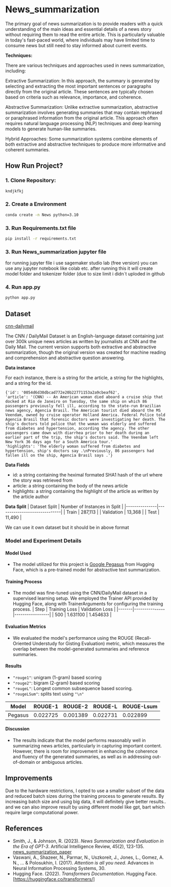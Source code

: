 # News_summarization
The primary goal of news summarization is to provide readers with a quick understanding of the main ideas and essential details of a news story without requiring them to read the entire article. This is particularly valuable in today's fast-paced world, where individuals may have limited time to consume news but still need to stay informed about current events.

**Techniques:**

There are various techniques and approaches used in news summarization, including:

  Extractive Summarization: In this approach, the summary is generated by selecting and extracting the most important sentences or paragraphs directly from the original article. These sentences are typically chosen based on criteria such as relevance, importance, and coherence.

  Abstractive Summarization: Unlike extractive summarization, abstractive summarization involves generating summaries that may contain rephrased or paraphrased information from the original article. This approach often requires natural language processing (NLP) techniques and deep learning models to generate human-like summaries.

  Hybrid Approaches: Some summarization systems combine elements of both extractive and abstractive techniques to produce more informative and coherent summaries.


  ## How Run Project?
  ### 1. Clone Repository:
  ```bash
  kndjkfkj
  ```

  ### 2. Create a Environment 
  ```bash
conda create -n News python=3.10
  ```

  ### 3. Run Requirements.txt file 
  ```bash
pip install -r requirements.txt
```

  ### 3. Run News_summarization jupyter file
  for running jupyter file i use sagemaker studio lab (free version) you can use any jupyter notebook like colab etc. after running this it will create model folder and tokenizer folder (due to size limit i didn`t uploded in github

  ### 4. Run app.py
  ```bash
  python app.py
  ```

  ## Dataset
  [cnn-dailymail](https://huggingface.co/datasets/cnn_dailymail)

 The CNN / DailyMail Dataset is an English-language dataset containing just over 300k unique news articles as written by journalists at CNN and the Daily Mail. The current version supports both extractive and abstractive   summarization, though the original version was created for machine reading and comprehension and abstractive question answering.

 **Data instance**
 
 For each instance, there is a string for the article, a string for the highlights, and a string for the id.
 ```
{'id': '0054d6d30dbcad772e20b22771153a2a9cbeaf62',
 'article': '(CNN) -- An American woman died aboard a cruise ship that docked at Rio de Janeiro on Tuesday, the same ship on which 86 passengers previously fell ill, according to the state-run Brazilian news agency, Agencia Brasil. The American tourist died aboard the MS Veendam, owned by cruise operator Holland America. Federal Police told Agencia Brasil that forensic doctors were investigating her death. The ship's doctors told police that the woman was elderly and suffered from diabetes and hypertension, according the agency. The other passengers came down with diarrhea prior to her death during an earlier part of the trip, the ship's doctors said. The Veendam left New York 36 days ago for a South America tour.'
 'highlights': 'The elderly woman suffered from diabetes and hypertension, ship's doctors say .\nPreviously, 86 passengers had fallen ill on the ship, Agencia Brasil says .'}
```
**Data Fields**

  + id: a string containing the heximal formated SHA1 hash of the url where the story was retrieved from
  + article: a string containing the body of the news article
  + highlights: a string containing the highlight of the article as written by the article author

**Data Split**
| Dataset Split | Number of Instances in Split |
|---------------|------------------------------|
| Train         | 287,113                      |
| Validation    | 13,368                       |
| Test          | 11,490                       |

We can use it own dataset but it should be in above format 

### Model and Experiment Details

#### Model Used
- The model utilized for this project is [Google Pegasus](https://huggingface.co/google/pegasus-cnn_dailymail) from Hugging Face, which is a pre-trained model for abstractive text summarization.

#### Training Process
- The model was fine-tuned using the CNN/DailyMail dataset in a supervised learning setup. We employed the Trainer API provided by Hugging Face, along with TrainerArguments for configuring the training process.
  | Step  | Training Loss | Validation Loss |
|-------|---------------|-----------------|
| 500   | 1.631100      | 1.454633        |


#### Evaluation Metrics
- We evaluated the model's performance using the ROUGE (Recall-Oriented Understudy for Gisting Evaluation) metric, which measures the overlap between the model-generated summaries and reference summaries.

#### Results
- `"rouge1"`: unigram (1-gram) based scoring
- `"rouge2"`: bigram (2-gram) based scoring
- `"rougeL"`: Longest common subsequence based scoring.
- `"rougeLSum"`: splits text using `"\n"`
  
| Model   | ROUGE-1    | ROUGE-2    | ROUGE-L    | ROUGE-Lsum |
|---------|------------|------------|------------|------------|
| Pegasus | 0.022725   | 0.001389   | 0.022731   | 0.022899   |


#### Discussion
- The results indicate that the model performs reasonably well in summarizing news articles, particularly in capturing important content. However, there is room for improvement in enhancing the coherence and fluency of the generated summaries, as well as in addressing out-of-domain or ambiguous articles.

## Improvements 
Due to the hardware restrictions, I opted to use a smaller subset of the data and reduced batch sizes during the training process to generate results. 
By increasing batch size and using big data, it will definitely give better results.. and we can also improve result by using different model like gpt, bart which require large computational power.

## References

- Smith, J., & Johnson, R. (2023). *News Summarization and Evaluation in the Era of GPT-3*. Artificial Intelligence Review, 45(2), 123-135. [news_summarization_paper](https://arxiv.org/abs/2209.12356)
- Vaswani, A., Shazeer, N., Parmar, N., Uszkoreit, J., Jones, L., Gomez, A. N., ... & Polosukhin, I. (2017). *Attention is all you need*. Advances in Neural Information Processing Systems, 30.
- Hugging Face. (2022). *Transformers Documentation*. Hugging Face. [https://huggingface.co/transformers/]


    
